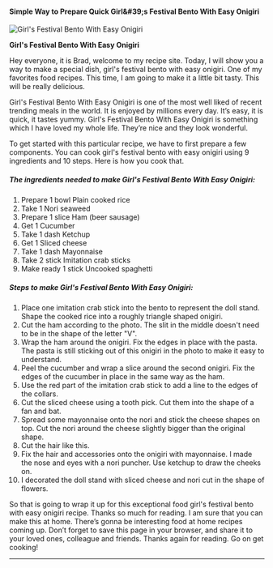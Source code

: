             

#### Simple Way to Prepare Quick Girl&amp;#39;s Festival Bento With Easy Onigiri

![Girl's Festival Bento With Easy Onigiri](https://img-global.cpcdn.com/recipes/6674810290569216/751x532cq70/girls-festival-bento-with-easy-onigiri-recipe-main-photo.jpg)

**Girl's Festival Bento With Easy Onigiri**

Hey everyone, it is Brad, welcome to my recipe site. Today, I will show you a way to make a special dish, girl's festival bento with easy onigiri. One of my favorites food recipes. This time, I am going to make it a little bit tasty. This will be really delicious.

Girl's Festival Bento With Easy Onigiri is one of the most well liked of recent trending meals in the world. It is enjoyed by millions every day. It’s easy, it is quick, it tastes yummy. Girl's Festival Bento With Easy Onigiri is something which I have loved my whole life. They’re nice and they look wonderful.

To get started with this particular recipe, we have to first prepare a few components. You can cook girl's festival bento with easy onigiri using 9 ingredients and 10 steps. Here is how you cook that.

##### The ingredients needed to make Girl's Festival Bento With Easy Onigiri:

1.  Prepare 1 bowl Plain cooked rice
2.  Take 1 Nori seaweed
3.  Prepare 1 slice Ham (beer sausage)
4.  Get 1 Cucumber
5.  Take 1 dash Ketchup
6.  Get 1 Sliced cheese
7.  Take 1 dash Mayonnaise
8.  Take 2 stick Imitation crab sticks
9.  Make ready 1 stick Uncooked spaghetti

##### Steps to make Girl's Festival Bento With Easy Onigiri:

1.  Place one imitation crab stick into the bento to represent the doll stand. Shape the cooked rice into a roughly triangle shaped onigiri.
2.  Cut the ham according to the photo. The slit in the middle doesn't need to be in the shape of the letter "V".
3.  Wrap the ham around the onigiri. Fix the edges in place with the pasta. The pasta is still sticking out of this onigiri in the photo to make it easy to understand.
4.  Peel the cucumber and wrap a slice around the second onigiri. Fix the edges of the cucumber in place in the same way as the ham.
5.  Use the red part of the imitation crab stick to add a line to the edges of the collars.
6.  Cut the sliced cheese using a tooth pick. Cut them into the shape of a fan and bat.
7.  Spread some mayonnaise onto the nori and stick the cheese shapes on top. Cut the nori around the cheese slightly bigger than the original shape.
8.  Cut the hair like this.
9.  Fix the hair and accessories onto the onigiri with mayonnaise. I made the nose and eyes with a nori puncher. Use ketchup to draw the cheeks on.
10.  I decorated the doll stand with sliced cheese and nori cut in the shape of flowers.

So that is going to wrap it up for this exceptional food girl's festival bento with easy onigiri recipe. Thanks so much for reading. I am sure that you can make this at home. There’s gonna be interesting food at home recipes coming up. Don’t forget to save this page in your browser, and share it to your loved ones, colleague and friends. Thanks again for reading. Go on get cooking!

* * *